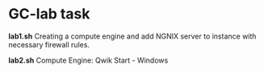 # GC-lab task

**lab1.sh**  Creating a compute engine and add NGNIX server to instance with necessary firewall rules.

**lab2.sh**   Compute Engine: Qwik Start - Windows 
